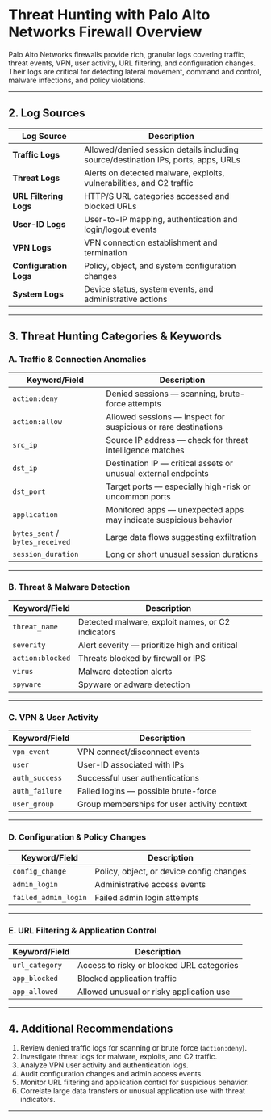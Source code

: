 # Threat Hunting with Palo Alto Networks Firewall Overview

Palo Alto Networks firewalls provide rich, granular logs covering traffic, threat events, VPN, user activity, URL filtering, and configuration changes. Their logs are critical for detecting lateral movement, command and control, malware infections, and policy violations.

---

## 2. Log Sources

| Log Source                  | Description                                                                |
|----------------------------|----------------------------------------------------------------------------|
| **Traffic Logs**            | Allowed/denied session details including source/destination IPs, ports, apps, URLs |
| **Threat Logs**             | Alerts on detected malware, exploits, vulnerabilities, and C2 traffic     |
| **URL Filtering Logs**      | HTTP/S URL categories accessed and blocked URLs                           |
| **User-ID Logs**            | User-to-IP mapping, authentication and login/logout events                |
| **VPN Logs**                | VPN connection establishment and termination                              |
| **Configuration Logs**      | Policy, object, and system configuration changes                          |
| **System Logs**             | Device status, system events, and administrative actions                  |

---

## 3. Threat Hunting Categories & Keywords

### A. Traffic & Connection Anomalies

| Keyword/Field             | Description                                                                 |
|--------------------------|-----------------------------------------------------------------------------|
| `action:deny`            | Denied sessions — scanning, brute-force attempts                           |
| `action:allow`           | Allowed sessions — inspect for suspicious or rare destinations             |
| `src_ip`                 | Source IP address — check for threat intelligence matches                   |
| `dst_ip`                 | Destination IP — critical assets or unusual external endpoints              |
| `dst_port`               | Target ports — especially high-risk or uncommon ports                       |
| `application`            | Monitored apps — unexpected apps may indicate suspicious behavior          |
| `bytes_sent` / `bytes_received` | Large data flows suggesting exfiltration                              |
| `session_duration`       | Long or short unusual session durations                                    |

---

### B. Threat & Malware Detection

| Keyword/Field             | Description                                                                 |
|--------------------------|-----------------------------------------------------------------------------|
| `threat_name`            | Detected malware, exploit names, or C2 indicators                          |
| `severity`               | Alert severity — prioritize high and critical                             |
| `action:blocked`         | Threats blocked by firewall or IPS                                         |
| `virus`                  | Malware detection alerts                                                  |
| `spyware`                | Spyware or adware detection                                               |

---

### C. VPN & User Activity

| Keyword/Field             | Description                                                                 |
|--------------------------|-----------------------------------------------------------------------------|
| `vpn_event`              | VPN connect/disconnect events                                              |
| `user`                   | User-ID associated with IPs                                                |
| `auth_success`           | Successful user authentications                                            |
| `auth_failure`           | Failed logins — possible brute-force                                       |
| `user_group`             | Group memberships for user activity context                               |

---

### D. Configuration & Policy Changes

| Keyword/Field             | Description                                                                 |
|--------------------------|-----------------------------------------------------------------------------|
| `config_change`          | Policy, object, or device config changes                                   |
| `admin_login`            | Administrative access events                                               |
| `failed_admin_login`     | Failed admin login attempts                                                |

---

### E. URL Filtering & Application Control

| Keyword/Field             | Description                                                                 |
|--------------------------|-----------------------------------------------------------------------------|
| `url_category`           | Access to risky or blocked URL categories                                  |
| `app_blocked`            | Blocked application traffic                                                |
| `app_allowed`            | Allowed unusual or risky application use                                  |

---

## 4. Additional Recommendations

1. Review denied traffic logs for scanning or brute force (`action:deny`).  
2. Investigate threat logs for malware, exploits, and C2 traffic.  
3. Analyze VPN user activity and authentication logs.  
4. Audit configuration changes and admin access events.  
5. Monitor URL filtering and application control for suspicious behavior.  
6. Correlate large data transfers or unusual application use with threat indicators.  

---
